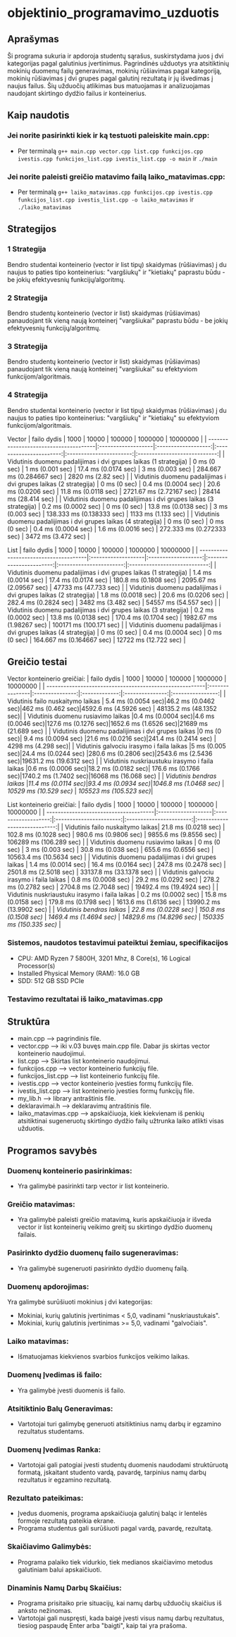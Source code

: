 # objektinio_programavimo_uzduotis

## Aprašymas
Ši programa sukuria ir apdoroja studentų sąrašus, suskirstydama juos į dvi kategorijas pagal galutinius įvertinimus. Pagrindinės užduotys yra atsitiktinių mokinių duomenų failų generavimas, mokinių rūšiavimas pagal kategoriją, mokinių rūšiavimas į dvi grupes pagal galutinį rezultatą ir jų išvedimas į naujus failus. Šių užduočių atlikimas bus matuojamas ir analizuojamas naudojant skirtingo dydžio failus ir konteinerius.

## Kaip naudotis

### Jei norite pasirinkti kiek ir ką testuoti paleiskite main.cpp:
- Per terminalą `g++ main.cpp vector.cpp list.cpp funkcijos.cpp ivestis.cpp funkcijos_list.cpp ivestis_list.cpp -o main` ir `./main`

### Jei norite paleisti greičio matavimo failą laiko_matavimas.cpp:
- Per terminalą `g++ laiko_matavimas.cpp funkcijos.cpp ivestis.cpp funkcijos_list.cpp ivestis_list.cpp -o laiko_matavimas` ir `./laiko_matavimas`

## Strategijos

### 1 Strategija
Bendro studentai konteinerio (vector ir list tipų) skaidymas (rūšiavimas) į du naujus to paties tipo konteinerius: "vargšiukų" ir "kietiakų" paprastu būdu - be jokių efektyvesnių funkcijų/algoritmų.

### 2 Strategija
Bendro studentų konteinerio (vector ir list) skaidymas (rūšiavimas) panaudojant tik vieną naują konteinerį "vargšiukai" paprastu būdu - be jokių efektyvesnių funkcijų/algoritmų.

### 3 Strategija
Bendro studentų konteinerio (vector ir list) skaidymas (rūšiavimas) panaudojant tik vieną naują konteinerį "vargšiukai" su efektyviom funkcijom/algoritmais.

### 4 Strategija
Bendro studentai konteinerio (vector ir list tipų) skaidymas (rūšiavimas) į du naujus to paties tipo konteinerius: "vargšiukų" ir "kietiakų" su efektyviom funkcijom/algoritmais.

Vector
|                    failo dydis                    |      1000      |      10000      |    100000     |     1000000     |     10000000     |
| --------------------------------------|:-------------------|:-------------------:|:-----------------------:|:-----------------------:|:----------------------------:|
| Vidutinis duomenu padalijimas i dvi grupes laikas (1 strategija) | 0 ms (0 sec) | 1 ms (0.001 sec) | 17.4 ms (0.0174 sec) | 3 ms (0.003 sec) | 284.667 ms (0.284667 sec) | 2820 ms (2.82 sec) |
| Vidutinis duomenu padalijimas i dvi grupes laikas (2 strategija) | 0 ms (0 sec) | 0.4 ms (0.0004 sec) | 20.6 ms (0.0206 sec) | 11.8 ms (0.0118 sec) | 2721.67 ms (2.72167 sec) | 28414 ms (28.414 sec) |
| Vidutinis duomenu padalijimas i dvi grupes laikas (3 strategija) | 0.2 ms (0.0002 sec) | 0 ms (0 sec) | 13.8 ms (0.0138 sec) | 3 ms (0.003 sec) | 138.333 ms (0.138333 sec) | 1133 ms (1.133 sec) |
| Vidutinis duomenu padalijimas i dvi grupes laikas (4 strategija) | 0 ms (0 sec) | 0 ms (0 sec) | 0.4 ms (0.0004 sec) | 1.6 ms (0.0016 sec) | 272.333 ms (0.272333 sec) | 3472 ms (3.472 sec) |


List
|                    failo dydis                    |      1000      |      10000      |    100000     |     1000000     |     10000000     |
| --------------------------------------|:-------------------|:-------------------:|:-----------------------:|:-----------------------:|:----------------------------:|
| Vidutinis duomenu padalijimas i dvi grupes laikas (1 strategija) | 1.4 ms (0.0014 sec) | 17.4 ms (0.0174 sec) | 180.8 ms (0.1808 sec) | 2095.67 ms (2.09567 sec) | 47733 ms (47.733 sec) |
| Vidutinis duomenu padalijimas i dvi grupes laikas (2 strategija) | 1.8 ms (0.0018 sec) | 20.6 ms (0.0206 sec) | 282.4 ms (0.2824 sec) | 3482 ms (3.482 sec) | 54557 ms (54.557 sec) |
| Vidutinis duomenu padalijimas i dvi grupes laikas (3 strategija) | 0.2 ms (0.0002 sec) | 13.8 ms (0.0138 sec) | 170.4 ms (0.1704 sec) | 1982.67 ms (1.98267 sec) | 100171 ms (100.171 sec) |
| Vidutinis duomenu padalijimas i dvi grupes laikas (4 strategija) | 0 ms (0 sec) | 0.4 ms (0.0004 sec) | 0 ms (0 sec) | 164.667 ms (0.164667 sec) | 12722 ms (12.722 sec) |

## Greičio testai

Vector konteinerio greičiai:
|                    failo dydis                    |      1000      |      10000      |    100000     |     1000000     |     10000000     |
| --------------------------------------------------------|:---------------|:---------------:|:-------------:|:---------------:|:----------------:|
|  Vidutinis failo nuskaitymo laikas                      | 5.4 ms (0.0054 sec)|46.2 ms (0.0462 sec)|462 ms (0.462 sec)|4592.6 ms (4.5926 sec) | 48135.2 ms (48.1352 sec)|
|  Vidutinis duomenu rusiavimo laikas                     |0.4 ms (0.0004 sec)|4.6 ms (0.0046 sec)|127.6 ms (0.1276 sec)|1652.6 ms (1.6526 sec)|21689 ms (21.689 sec) |
|  Vidutinis duomenu padalijimas i dvi grupes laikas      |0 ms (0 sec)| 9.4 ms (0.0094 sec) |21.6 ms (0.0216 sec)|241.4 ms (0.2414 sec) | 4298 ms (4.298 sec)|
|  Vidutinis galvociu irasymo i faila laikas              |5 ms (0.005 sec)|24.4 ms (0.0244 sec) |280.6 ms (0.2806 sec)|2543.6 ms (2.5436 sec)|19631.2 ms (19.6312 sec) |
|  Vidutinis nuskriaustuku irasymo i faila laikas         |0.6 ms (0.0006 sec)|18.2 ms (0.0182 sec)| 176.6 ms (0.1766 sec)|1740.2 ms (1.7402 sec)|16068 ms (16.068 sec) |
|  *Vidutinis bendras laikas*                             |*11.4 ms (0.0114 sec)*|*93.4 ms (0.0934 sec)*|*1046.8 ms (1.0468 sec)* | *10529 ms (10.529 sec)*  | *105523 ms (105.523 sec)*|

List konteinerio greičiai:
|             failo dydis            | 1000               | 10000               | 100000                | 1000000                  | 10000000                    |
| --------------------------------------|:-------------------|:-------------------:|:-----------------------:|:-----------------------:|:----------------------------:|
| Vidutinis failo nuskaitymo laikas| 21.8 ms (0.0218 sec) | 102.8 ms (0.1028 sec) | 980.6 ms (0.9806 sec)  | 9855.6 ms (9.8556 sec) | 106289 ms (106.289 sec) |
| Vidutinis duomenu rusiavimo laikas     | 0 ms (0 sec)           | 3 ms (0.003 sec)   | 30.8 ms (0.038 sec) | 655.6 ms (0.6556 sec) | 10563.4 ms (10.5634 sec)     |
| Vidutinis duomenu padalijimas i dvi grupes laikas | 1.4 ms (0.0014 sec) | 16.4 ms (0.0164 sec) | 247.8 ms (0.2478 sec) | 2501.8 ms (2.5018 sec) | 33137.8 ms (33.1378 sec) |
| Vidutinis galvociu irasymo i faila laikas | 0.8 ms (0.0008 sec) | 29.2 ms (0.0292 sec) | 278.2 ms (0.2782 sec) | 2704.8 ms (2.7048 sec) | 19492.4 ms (19.4924 sec) |
| Vidutinis nuskriaustuku irasymo i faila laikas | 0.2 ms (0.0002 sec) | 15.8 ms (0.0158 sec) | 179.8 ms (0.1798 sec) | 1613.6 ms (1.6136 sec) | 13990.2 ms (13.9902 sec) |
| *Vidutinis bendras laikas*             | *22.8 ms (0.0228 sec)*  | *150.8 ms (0.1508 sec)* | *1469.4 ms (1.4694 sec)* | *14829.6 ms (14.8296 sec)* | *150335 ms (150.335 sec)*  |


### Sistemos, naudotos testavimui pateiktui žemiau, specifikacijos
- CPU: AMD Ryzen 7 5800H, 3201 Mhz, 8 Core(s), 16 Logical Processor(s)
- Installed Physical Memory (RAM):	16.0 GB
- SDD: 512 GB SSD PCIe

### Testavimo rezultatai iš laiko_matavimas.cpp


## Struktūra
- main.cpp --> pagrindinis file.
- vector.cpp --> iki v.03 buvęs main.cpp file. Dabar jis skirtas vector konteinerio naudojimui.
- list.cpp --> Skirtas list konteinerio naudojimui.
- funkcijos.cpp --> vector konteinerio funkcijų file.
- funkcijos_list.cpp --> list konteinerio funkcijų file.
- ivestis.cpp --> vector konteinerio įvesties formų funkcijų file.
- ivestis_list.cpp --> list konteinerio įvesties formų funkcijų file.
- my_lib.h --> library antraštinis file.
- deklaravimai.h --> deklaravimų antraštinis file.
- laiko_matavimas.cpp --> apskaičiuoja, kiek kiekvienam iš penkių atsitiktinai sugeneruotų skirtingo dydžio failų užtrunka laiko atlikti visas užduotis.

## Programos savybės

### Duomenų konteinerio pasirinkimas:
- Yra galimybė pasirinkti tarp vector ir list konteinerio.

### Greičio matavimas:
- Yra galimybė paleisti greičio matavimą, kuris apskaičiuoja ir išveda vector ir list konteinerių veikimo greitį su skirtingo dydžio duomenų failais.

### Pasirinkto dydžio duomenų failo sugeneravimas:
- Yra galimybė sugeneruoti pasirinkto dydžio duomenų failą.

### Duomenų apdorojimas:
Yra galimybė surūšiuoti mokinius į dvi kategorijas:
- Mokiniai, kurių galutinis įvertinimas < 5,0, vadinami "nuskriaustukais".
- Mokiniai, kurių galutinis įvertinimas >= 5,0, vadinami "galvočiais".

### Laiko matavimas:
- Išmatuojamas kiekvienos svarbios funkcijos veikimo laikas.

### Duomenų Įvedimas iš failo:
- Yra galimybė įvesti duomenis iš failo.

### Atsitiktinio Balų Generavimas:
- Vartotojai turi galimybę generuoti atsitiktinius namų darbų ir egzamino rezultatus studentams.

### Duomenų Įvedimas Ranka:
- Vartotojai gali patogiai įvesti studentų duomenis naudodami struktūruotą formatą, įskaitant studento vardą, pavardę, tarpinius namų darbų rezultatus ir egzamino rezultatą.

### Rezultato pateikimas:
- Įvedus duomenis, programa apskaičiuoja galutinį baląc ir lentelės formoje rezultatą pateikia ekrane. 
- Programa studentus gali surūšiuoti pagal vardą, pavardę, rezultatą.

### Skaičiavimo Galimybės:
- Programa palaiko tiek vidurkio, tiek medianos skaičiavimo metodus galutiniam balui apskaičiuoti.

### Dinaminis Namų Darbų Skaičius:
- Programa prisitaiko prie situacijų, kai namų darbų užduočių skaičius iš anksto nežinomas.
- Vartotojai gali nuspręsti, kada baigė įvesti visus namų darbų rezultatus, tiesiog paspaudę Enter arba "baigti", kaip tai yra prašoma.
